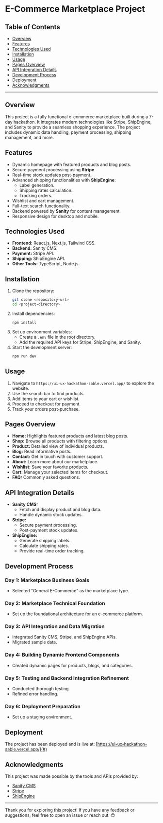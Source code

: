 # E-Commerce Marketplace Project

## Table of Contents

- [Overview](#overview)
- [Features](#features)
- [Technologies Used](#technologies-used)
- [Installation](#installation)
- [Usage](#usage)
- [Pages Overview](#pages-overview)
- [API Integration Details](#api-integration-details)
- [Development Process](#development-process)
- [Deployment](#deployment)
- [Acknowledgments](#acknowledgments)

---

## Overview

This project is a fully functional e-commerce marketplace built during a 7-day hackathon. It integrates modern technologies like Stripe, ShipEngine, and Sanity to provide a seamless shopping experience. The project includes dynamic data handling, payment processing, shipping management, and more.

## Features

- Dynamic homepage with featured products and blog posts.
- Secure payment processing using **Stripe**.
- Real-time stock updates post-payment.
- Advanced shipping functionalities with **ShipEngine**:
  - Label generation.
  - Shipping rates calculation.
  - Tracking orders.
- Wishlist and cart management.
- Full-text search functionality.
- Backend powered by **Sanity** for content management.
- Responsive design for desktop and mobile.

## Technologies Used

- **Frontend:** React.js, Next.js, Tailwind CSS.
- **Backend:** Sanity CMS.
- **Payment:** Stripe API.
- **Shipping:** ShipEngine API.
- **Other Tools:** TypeScript, Node.js.

## Installation

1. Clone the repository:
   ```bash
   git clone <repository-url>
   cd <project-directory>
   ```
2. Install dependencies:
   ```bash
   npm install
   ```
3. Set up environment variables:
   - Create a `.env` file in the root directory.
   - Add the required API keys for Stripe, ShipEngine, and Sanity.
4. Start the development server:
   ```bash
   npm run dev
   ```

## Usage

1. Navigate to `https://ui-ux-hackathon-sable.vercel.app/` to explore the website.
2. Use the search bar to find products.
3. Add items to your cart or wishlist.
4. Proceed to checkout for payment.
5. Track your orders post-purchase.

## Pages Overview

- **Home:** Highlights featured products and latest blog posts.
- **Shop:** Browse all products with filtering options.
- **Product:** Detailed view of individual products.
- **Blog:** Read informative posts.
- **Contact:** Get in touch with customer support.
- **About:** Learn more about our marketplace.
- **Wishlist:** Save your favorite products.
- **Cart:** Manage your selected items for checkout.
- **FAQ:** Commonly asked questions.

## API Integration Details

- **Sanity CMS:**
  - Fetch and display product and blog data.
  - Handle dynamic stock updates.
- **Stripe:**
  - Secure payment processing.
  - Post-payment stock updates.
- **ShipEngine:**
  - Generate shipping labels.
  - Calculate shipping rates.
  - Provide real-time order tracking.

## Development Process

### Day 1: Marketplace Business Goals
- Selected "General E-Commerce" as the marketplace type.

### Day 2: Marketplace Technical Foundation
- Set up the foundational architecture for an e-commerce platform.

### Day 3: API Integration and Data Migration
- Integrated Sanity CMS, Stripe, and ShipEngine APIs.
- Migrated sample data.

### Day 4: Building Dynamic Frontend Components
- Created dynamic pages for products, blogs, and categories.

### Day 5: Testing and Backend Integration Refinement
- Conducted thorough testing.
- Refined error handling.

### Day 6: Deployment Preparation
- Set up a staging environment.

## Deployment

The project has been deployed and is live at:
[https://ui-ux-hackathon-sable.vercel.app/](#)

## Acknowledgments

This project was made possible by the tools and APIs provided by:

- [Sanity CMS](https://www.sanity.io/)
- [Stripe](https://stripe.com/)
- [ShipEngine](https://www.shipengine.com/)

---

Thank you for exploring this project! If you have any feedback or suggestions, feel free to open an issue or reach out. 😊
